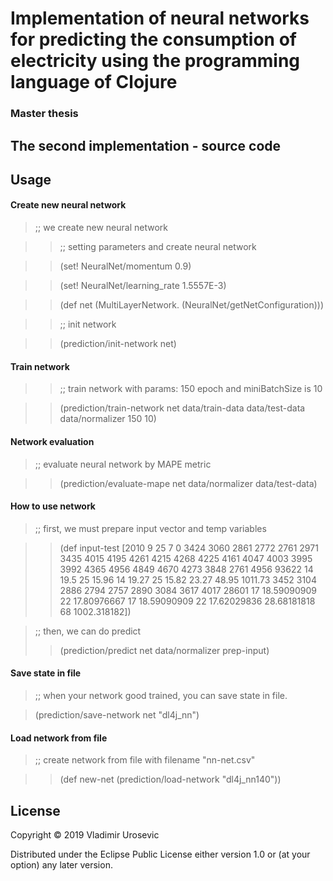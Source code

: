 # Implementation of neural networks for predicting the consumption of electricity using the programming language of Clojure

### Master thesis

## The second implementation - source code

## Usage

#### Create new neural network

> ;; we create new neural network 

>> ;; setting parameters and create neural network

>> (set! NeuralNet/momentum 0.9)

>> (set! NeuralNet/learning_rate 1.5557E-3)

>> (def net (MultiLayerNetwork. (NeuralNet/getNetConfiguration)))

>> ;; init network

>> (prediction/init-network net)

#### Train network

>> ;; train network with params: 150 epoch and miniBatchSize is 10

>> (prediction/train-network net data/train-data data/test-data data/normalizer 150 10)

#### Network evaluation

> ;; evaluate neural network by MAPE metric

>> (prediction/evaluate-mape net data/normalizer data/test-data)

#### How to use network

> ;; first, we must prepare input vector and temp variables

>> (def input-test [2010 9 25 7 0 3424 3060 2861 2772 2761 2971 3435 4015 4195 4261 4215
                 4268 4225 4161 4047 4003 3995 3992 4365 4956 4849 4670 4273 3848 2761
                 4956 93622 14 19.5 25 15.96 14 19.27 25 15.82 23.27 48.95 1011.73 3452
                 3104 2886 2794 2757 2890 3084 3617 4017 28601 17 18.59090909 22 17.80976667
                 17 18.59090909 22 17.62029836 28.68181818 68 1002.318182])

> ;; then, we can do predict
>> (prediction/predict net data/normalizer prep-input)

#### Save state in file

> ;; when your network good trained, you can save state in file.

> (prediction/save-network net "dl4j_nn")

#### Load network from file

> ;; create network from file with filename "nn-net.csv"

>> (def new-net (prediction/load-network "dl4j_nn140"))


## License

Copyright © 2019 Vladimir Urosevic

Distributed under the Eclipse Public License either version 1.0 or (at
your option) any later version.

